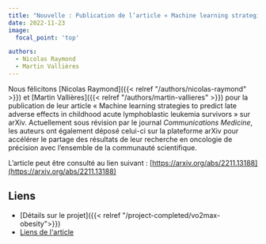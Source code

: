 ```yaml
---
title: "Nouvelle : Publication de l’article « Machine learning strategies to predict late adverse effects in childhood acute lymphoblastic leukemia survivors » sur arXiv."
date: 2022-11-23
image:
  focal_point: 'top'

authors:
  - Nicolas Raymond
  - Martin Vallières
---
```


  Nous félicitons [Nicolas Raymond]({{< relref "/authors/nicolas-raymond" >}}) et [Martin Vallières]({{< relref "/authors/martin-vallieres" >}}) 
  pour la publication de leur article « Machine learning strategies to predict late adverse effects in childhood acute lymphoblastic 
  leukemia survivors » sur arXiv. Actuellement sous révision par le journal _Communications Medicine_, les auteurs ont également déposé celui-ci 
  sur la plateforme arXiv pour accélérer le partage des résultats de leur recherche en oncologie de précision avec l’ensemble de la communauté scientifique.

  L’article peut être consulté au lien suivant : [https://arxiv.org/abs/2211.13188](https://arxiv.org/abs/2211.13188)


## Liens

- [Détails sur le projet]({{< relref "/project-completed/vo2max-obesity">}})
- [Liens de l'article](https://arxiv.org/abs/2211.13188)
